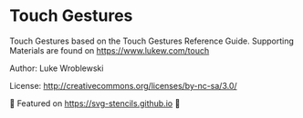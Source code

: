 
# Touch Gestures

Touch Gestures based on the Touch Gestures Reference Guide. Supporting Materials are found on https://www.lukew.com/touch

Author: Luke Wroblewski

License: http://creativecommons.org/licenses/by-nc-sa/3.0/

🌻 Featured on https://svg-stencils.github.io 🌻
